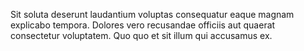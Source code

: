 Sit soluta deserunt laudantium voluptas consequatur eaque magnam explicabo tempora.
Dolores vero recusandae officiis aut quaerat consectetur voluptatem.
Quo quo et sit illum qui accusamus ex.